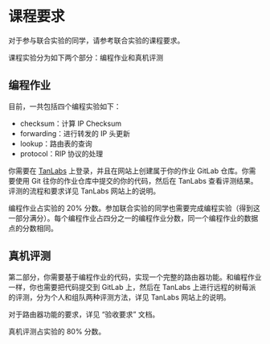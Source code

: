# 课程要求

对于参与联合实验的同学，请参考联合实验的课程要求。

课程实验分为如下两个部分：编程作业和真机评测

## 编程作业

目前，一共包括四个编程实验如下：

- checksum：计算 IP Checksum
- forwarding：进行转发的 IP 头更新
- lookup：路由表的查询
- protocol：RIP 协议的处理

你需要在 [TanLabs](https://lab.cs.tsinghua.edu.cn/tan) 上登录，并且在网站上创建属于你的作业 GitLab 仓库。你需要使用 Git 往你的作业仓库中提交的你的代码，然后在 TanLabs 查看评测结果。评测的流程和要求详见 TanLabs 网站上的说明。

编程作业占实验的 20% 分数。参加联合实验的同学也需要完成编程实验（得到这一部分满分）。每个编程作业占四分之一的编程作业分数，同一个编程作业的数据点的分数相同。

## 真机评测

第二部分，你需要基于编程作业的代码，实现一个完整的路由器功能。和编程作业一样，你也需要把代码提交到 GitLab 上，然后在 TanLabs 上进行远程的树莓派的评测，分为个人和组队两种评测方法，详见 TanLabs 网站上的说明。

对于路由器功能的要求，详见 “验收要求” 文档。

真机评测占实验的 80% 分数。
